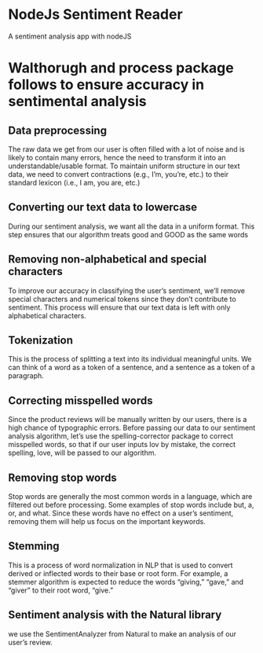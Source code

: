 # NodeJs Sentiment Reader
A sentiment analysis app with nodeJS

# Walthorugh and process package follows to ensure accuracy in sentimental analysis

## Data preprocessing
The raw data we get from our user is often filled with a lot of noise and is likely to contain many errors, hence the need to transform it into an understandable/usable format.
To maintain uniform structure in our text data, we need to convert contractions (e.g., I’m, you’re, etc.) to their standard lexicon (i.e., I am, you are, etc.)

## Converting our text data to lowercase
During our sentiment analysis, we want all the data in a uniform format. This step ensures that our algorithm treats good and GOOD as the same words

## Removing non-alphabetical and special characters
To improve our accuracy in classifying the user’s sentiment, we’ll remove special characters and numerical tokens since they don’t contribute to sentiment. This process will ensure that our text data is left with only alphabetical characters.

## Tokenization
This is the process of splitting a text into its individual meaningful units. We can think of a word as a token of a sentence, and a sentence as a token of a paragraph.

## Correcting misspelled words
Since the product reviews will be manually written by our users, there is a high chance of typographic errors. Before passing our data to our sentiment analysis algorithm, let’s use the spelling-corrector package to correct misspelled words, so that if our user inputs lov by mistake, the correct spelling, love, will be passed to our algorithm.

## Removing stop words
Stop words are generally the most common words in a language, which are filtered out before processing. Some examples of stop words include but, a, or, and what. Since these words have no effect on a user’s sentiment, removing them will help us focus on the important keywords.

## Stemming
This is a process of word normalization in NLP that is used to convert derived or inflected words to their base or root form. For example, a stemmer algorithm is expected to reduce the words “giving,” “gave,” and “giver” to their root word, “give.”

## Sentiment analysis with the Natural library
we use the SentimentAnalyzer from Natural to make an analysis of our user’s review.

